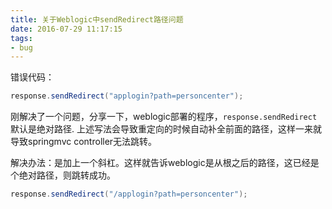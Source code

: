 ```yaml
---
title: 关于Weblogic中sendRedirect路径问题
date: 2016-07-29 11:17:15
tags:
- bug
---
```

错误代码：
```java
response.sendRedirect("applogin?path=personcenter");
```
刚解决了一个问题，分享一下，weblogic部署的程序，`response.sendRedirect`默认是绝对路径.
上述写法会导致重定向的时候自动补全前面的路径，这样一来就导致springmvc controller无法跳转。

解决办法：是加上一个斜杠。这样就告诉weblogic是从根之后的路径，这已经是个绝对路径，则跳转成功。
```java
response.sendRedirect("/applogin?path=personcenter");
```